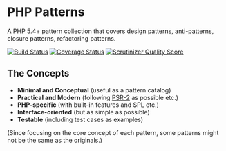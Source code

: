 PHP Patterns
============

A PHP 5.4+ pattern collection that covers design patterns, anti-patterns, closure patterns, refactoring patterns.

[![Build Status](https://travis-ci.org/whizark/php-patterns.png?branch=master)](https://travis-ci.org/whizark/php-patterns) [![Coverage Status](https://coveralls.io/repos/whizark/php-patterns/badge.png)](https://coveralls.io/r/whizark/php-patterns) [![Scrutinizer Quality Score](https://scrutinizer-ci.com/g/whizark/php-patterns/badges/quality-score.png?s=32a95feb6ea708c584efcbdbdd9000908ce9845b)](https://scrutinizer-ci.com/g/whizark/php-patterns/)

The Concepts
------------

* **Minimal and Conceptual** (useful as a pattern catalog)
* **Practical and Modern** (following [PSR-2](http://www.php-fig.org/psr/2/) as possible etc.)
* **PHP-specific** (with built-in features and SPL etc.)
* **Interface-oriented** (but as simple as possible)
* **Testable** (including test cases as examples)

(Since focusing on the core concept of each pattern, some patterns might not be the same as the originals.)
